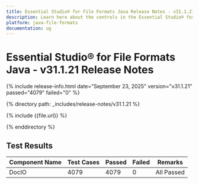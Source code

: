 ```yaml
---
title: Essential Studio® for File Formats Java Release Notes - v31.1.21
description: Learn here about the controls in the Essential Studio® for File Formats Java Weekly Nuget Release - Release Notes - v31.1.21
platform: java-file-formats
documentation: ug
---
```


# Essential Studio® for File Formats Java - v31.1.21 Release Notes

{% include release-info.html date="September 23, 2025"  version="v31.1.21" passed="4079" failed="0" %}

{% directory path: _includes/release-notes/v31.1.21 %}

{% include {{file.url}} %}

{% enddirectory %}

## Test Results

| Component Name | Test Cases | Passed | Failed | Remarks |
|---------------|------------|--------|--------|---------|
| DocIO | 4079 | 4079 | 0 | All Passed |